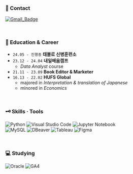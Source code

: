 ### 📩 Contact
[![Gmail_Badge](https://img.shields.io/badge/Gmail-CC2D29?style=flat&logo=gmail&logoColor=white)](mailto:heleownae@gmail.com)

</br>

### 📜 Education & Career
- `24.05 - 진행중` **태블로 신병훈련소** 
- `23.12 - 24.04` **내일배움캠프** 
  - _Data Analyst_ course
- `21.11 - 23.09` **Book Editor & Marketer** 
- `16.13 - 22.02` **HUFS Global** 
  - majored in _Interpretation & translation of Japanese_
  - minored in _Economics_

</br>

### 🗝️ Skills · Tools
![Python](https://img.shields.io/badge/Python-3776AB?style=plastic&logo=Python&logoColor=white)
![Visual Studio Code](https://img.shields.io/badge/Visual&nbsp;Studio&nbsp;Code-007ACC?style=plastic&logo=visualstudiocode&logoColor=white)
![Jupyter Notebook](https://img.shields.io/badge/Jupyter&nbsp;Notebook-F37626?style=plastic&logo=jupyter&logoColor=white)    
![MySQL](https://img.shields.io/badge/MySQL-4479A1?style=plastic&logo=MySQL&logoColor=white)
![DBeaver](https://img.shields.io/badge/DBeaver-382923?style=plastic&logo=DBeaver&logoColor=white)
![Tableau](https://img.shields.io/badge/Tableau-26569A?style=plastic&logo=Tableau&logoColor=white)
![Figma](https://img.shields.io/badge/Figma-F76E5F?style=plastic&logo=figma&logoColor=white)

</br>

### 💻 Studying
![Oracle](https://img.shields.io/badge/Oracle-F80000?style=plastic&logo=Oracle&logoColor=white)
![GA4](https://img.shields.io/badge/GA4-DC7000?style=plastic&logo=GoogleAnalytics&logoColor=white)

</br>

<!--
!![PowerBI](https://img.shields.io/badge/PowerBI-D99E0D?style=plastic&logo=PowerBI&logoColor=white)
## Baekjoon Online Judge
[![Solved.ac Profile](http://mazassumnida.wtf/api/v2/generate_badge?boj=hong267)](https://solved.ac/hong267/)
![PostgreSQL](https://img.shields.io/badge/PostgreSQL-316192?style=plastic&logo=PostgreSQL&logoColor=white)
-->
